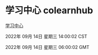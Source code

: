 # 学习中心 colearnhub
[学习中心](http://27.19.32.34:56308/colearnhub/)

2022年 09月 14日 星期三 14:00:02 CST

2022年 09月 14日 星期三 06:00:02 GMT
